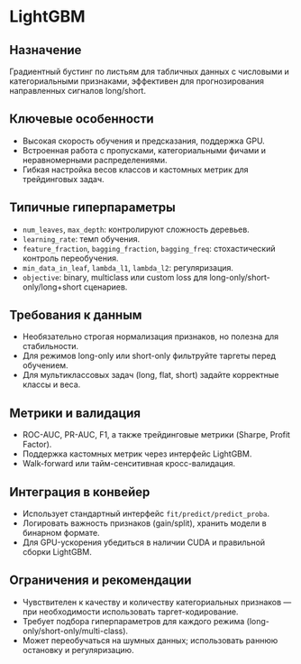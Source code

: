 # LightGBM

## Назначение
Градиентный бустинг по листьям для табличных данных с числовыми и категориальными признаками, эффективен для прогнозирования направленных сигналов long/short.

## Ключевые особенности
- Высокая скорость обучения и предсказания, поддержка GPU.
- Встроенная работа с пропусками, категориальными фичами и неравномерными распределениями.
- Гибкая настройка весов классов и кастомных метрик для трейдинговых задач.

## Типичные гиперпараметры
- `num_leaves`, `max_depth`: контролируют сложность деревьев.
- `learning_rate`: темп обучения.
- `feature_fraction`, `bagging_fraction`, `bagging_freq`: стохастический контроль переобучения.
- `min_data_in_leaf`, `lambda_l1`, `lambda_l2`: регуляризация.
- `objective`: binary, multiclass или custom loss для long-only/short-only/long+short сценариев.

## Требования к данным
- Необязательно строгая нормализация признаков, но полезна для стабильности.
- Для режимов long-only или short-only фильтруйте таргеты перед обучением.
- Для мультиклассовых задач (long, flat, short) задайте корректные классы и веса.

## Метрики и валидация
- ROC-AUC, PR-AUC, F1, а также трейдинговые метрики (Sharpe, Profit Factor).
- Поддержка кастомных метрик через интерфейс LightGBM.
- Walk-forward или тайм-сенситивная кросс-валидация.

## Интеграция в конвейер
- Использует стандартный интерфейс `fit/predict/predict_proba`.
- Логировать важность признаков (gain/split), хранить модели в бинарном формате.
- Для GPU-ускорения убедиться в наличии CUDA и правильной сборки LightGBM.

## Ограничения и рекомендации
- Чувствителен к качеству и количеству категориальных признаков — при необходимости использовать таргет-кодирование.
- Требует подбора гиперпараметров для каждого режима (long-only/short-only/multi-class).
- Может переобучаться на шумных данных; использовать раннюю остановку и регуляризацию.
